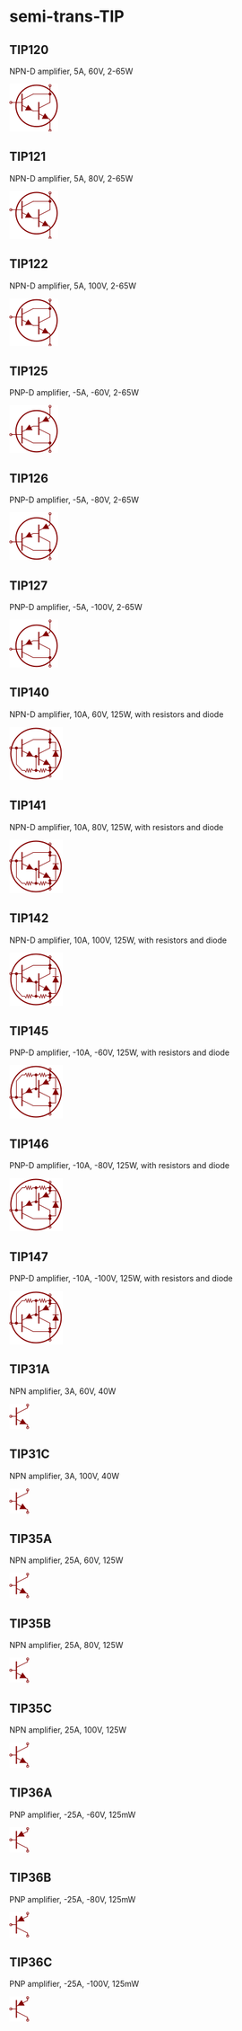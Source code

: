 # semi-trans-TIP

## TIP120
NPN-D amplifier, 5A, 60V, 2-65W

![TIP120__1__1](/images/semi-trans-TIP__TIP120__1__1.png?raw=true) 

## TIP121
NPN-D amplifier, 5A, 80V, 2-65W

![TIP121__1__1](/images/semi-trans-TIP__TIP120__1__1.png?raw=true) 

## TIP122
NPN-D amplifier, 5A, 100V, 2-65W

![TIP122__1__1](/images/semi-trans-TIP__TIP120__1__1.png?raw=true) 

## TIP125
PNP-D amplifier, -5A, -60V, 2-65W

![TIP125__1__1](/images/semi-trans-TIP__TIP125__1__1.png?raw=true) 

## TIP126
PNP-D amplifier, -5A, -80V, 2-65W

![TIP126__1__1](/images/semi-trans-TIP__TIP125__1__1.png?raw=true) 

## TIP127
PNP-D amplifier, -5A, -100V, 2-65W

![TIP127__1__1](/images/semi-trans-TIP__TIP125__1__1.png?raw=true) 

## TIP140
NPN-D amplifier, 10A, 60V, 125W, with resistors and diode

![TIP140__1__1](/images/semi-trans-TIP__TIP140__1__1.png?raw=true) 

## TIP141
NPN-D amplifier, 10A, 80V, 125W, with resistors and diode

![TIP141__1__1](/images/semi-trans-TIP__TIP140__1__1.png?raw=true) 

## TIP142
NPN-D amplifier, 10A, 100V, 125W, with resistors and diode

![TIP142__1__1](/images/semi-trans-TIP__TIP140__1__1.png?raw=true) 

## TIP145
PNP-D amplifier, -10A, -60V, 125W, with resistors and diode

![TIP145__1__1](/images/semi-trans-TIP__TIP145__1__1.png?raw=true) 

## TIP146
PNP-D amplifier, -10A, -80V, 125W, with resistors and diode

![TIP146__1__1](/images/semi-trans-TIP__TIP145__1__1.png?raw=true) 

## TIP147
PNP-D amplifier, -10A, -100V, 125W, with resistors and diode

![TIP147__1__1](/images/semi-trans-TIP__TIP145__1__1.png?raw=true) 

## TIP31A
NPN amplifier, 3A, 60V, 40W

![TIP31A__1__1](/images/semi-trans-Fairchild__KSC3503__1__1.png?raw=true) 

## TIP31C
NPN amplifier, 3A, 100V, 40W

![TIP31C__1__1](/images/semi-trans-Fairchild__KSC3503__1__1.png?raw=true) 

## TIP35A
NPN amplifier, 25A, 60V, 125W

![TIP35A__1__1](/images/semi-trans-Fairchild__KSC3503__1__1.png?raw=true) 

## TIP35B
NPN amplifier, 25A, 80V, 125W

![TIP35B__1__1](/images/semi-trans-Fairchild__KSC3503__1__1.png?raw=true) 

## TIP35C
NPN amplifier, 25A, 100V, 125W

![TIP35C__1__1](/images/semi-trans-Fairchild__KSC3503__1__1.png?raw=true) 

## TIP36A
PNP amplifier, -25A, -60V, 125mW

![TIP36A__1__1](/images/semi-trans-Fairchild__KSA1381__1__1.png?raw=true) 

## TIP36B
PNP amplifier, -25A, -80V, 125mW

![TIP36B__1__1](/images/semi-trans-Fairchild__KSA1381__1__1.png?raw=true) 

## TIP36C
PNP amplifier, -25A, -100V, 125mW

![TIP36C__1__1](/images/semi-trans-Fairchild__KSA1381__1__1.png?raw=true) 

